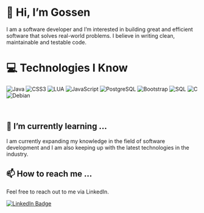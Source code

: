 # 👋 Hi, I’m Gossen

I am a software developer and I’m interested in building great and efficient software that solves real-world problems. I believe in writing clean, maintainable and testable code.

# 💻 Technologies I Know

![Java](https://icons8.com/icon/13679/java)
![CSS3](https://icons8.com/icon/21278/css3)
![LUA](https://icons8.com/icon/KppI8aNv6oQe/lua-language)
![JavaScript](https://icons8.com/icon/108784/javascript)
![PostgreSQL](https://icons8.com/icon/38561/postgresql)
![Bootstrap](https://icons8.com/icon/84710/bootstrap)
![SQL](https://icons8.com/icon/13406/sql)
![C](https://icons8.com/icon/40670/c-programming)
![Debian](https://icons8.com/icon/17838/debian)


<br>

## 🌱 I’m currently learning ...

I am currently expanding my knowledge in the field of software development and I am also keeping up with the latest technologies in the industry.

## 📫 How to reach me ...

Feel free to reach out to me via LinkedIn.

[![LinkedIn Badge](https://img.shields.io/badge/-LinkedIn-black.svg?style=flat-square&logo=linkedin&colorB=555)](https://linkedin.com/in/mamadousaliou-bah)
